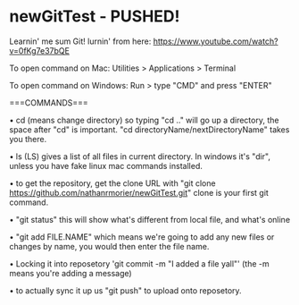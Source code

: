 # newGitTest - PUSHED!

Learnin' me sum Git! lurnin' from here: https://www.youtube.com/watch?v=0fKg7e37bQE

To open command on Mac: Utilities > Applications > Terminal

To open command on Windows: Run > type "CMD" and press "ENTER"

===COMMANDS===

 • cd (means change directory) so typing "cd .." will go up a directory, the space after "cd" is important.
"cd directoryName/nextDirectoryName" takes you there.

• ls (LS) gives a list of all files in current directory. In windows it's "dir", unless you have fake linux mac commands installed.

• to get the repository, get the clone URL with "git clone https://github.com/nathanrmorier/newGitTest.git"
clone is your first git command.

• "git status" this will show what's different from local file, and what's online

• "git add FILE.NAME" which means we're going to add any new files or changes by name, you would then enter the file name.

• Locking it into reposetory 'git commit -m "I added a file yall"' (the -m means you're adding a message)

• to actually sync it up us "git push" to upload onto reposetory.

